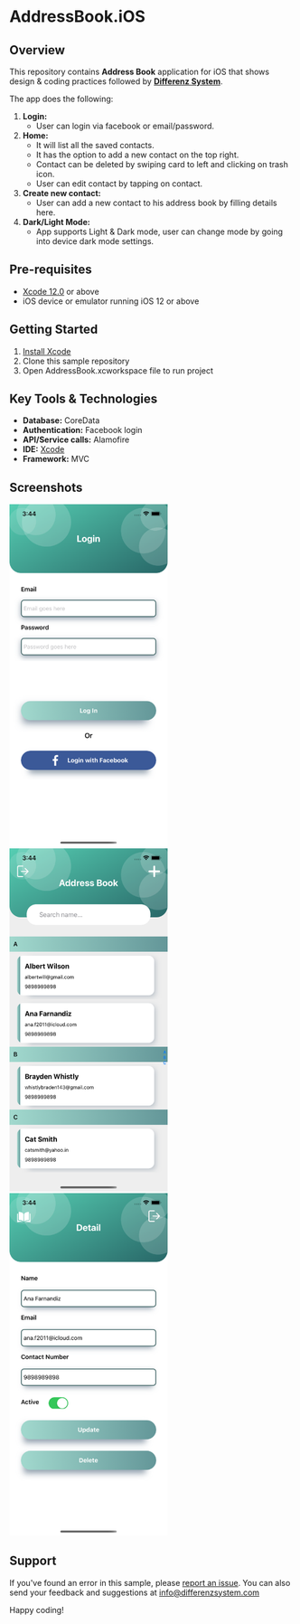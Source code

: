 # AddressBook.iOS

## Overview
This repository contains **Address Book** application for iOS that shows design & coding practices followed by **[Differenz System](http://www.differenzsystem.com/)**.

The app does the following:
1. **Login:** 
    - User can login via facebook or email/password. 
2. **Home:** 
    - It will list all the saved contacts. 
    - It has the option to add a new contact on the top right.
    - Contact can be deleted by swiping card to left and clicking on trash icon.
    - User can edit contact by tapping on contact.
3. **Create new contact:** 
    - User can add a new contact to his address book by filling details here.
4. **Dark/Light Mode:** 
    - App supports Light & Dark mode, user can change mode by going into device dark mode settings.

## Pre-requisites
- [Xcode 12.0](https://apps.apple.com/us/app/xcode/id497799835?mt=12) or above
- iOS device or emulator running iOS 12 or above

## Getting Started
1. [Install Xcode](https://developer.apple.com/xcode/)
2. Clone this sample repository
3. Open AddressBook.xcworkspace file to run project

## Key Tools & Technologies
- **Database:** CoreData
- **Authentication:** Facebook login
- **API/Service calls:** Alamofire
- **IDE:** [Xcode](https://developer.apple.com/xcode/)
- **Framework:** MVC

## Screenshots
<img src="https://github.com/differenz-system/AddressBook.iOS/blob/master/ScreenShots/login.png" width="280"> <img src="https://github.com/differenz-system/AddressBook.iOS/blob/master/ScreenShots/list.png" width="280"> <img src="https://github.com/differenz-system/AddressBook.iOS/blob/master/ScreenShots/detail.png" width="280"> 

## Support
If you've found an error in this sample, please [report an issue](https://github.com/differenz-system/AddressBook.Android/issues/new). You can also send your feedback and suggestions at info@differenzsystem.com

Happy coding!
